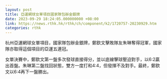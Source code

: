 ```yaml
---
layout: post
title: 亞運網球女單項目國家隊包辦金銀牌
date: 2023-09-29 18:24:05.000000000 +08:00
link: https://news.rthk.hk/rthk/ch/component/k2/1720757-20230929.htm
categories: rthk
---
```


杭州亞運網球女單項目，國家隊包辦金銀牌，鄭欽文擊敗隊友朱琳奪得冠軍，國家隊亦取得這個項目的亞運五連冠。

女單決賽中，鄭欽文第一盤多次發球直接得分，並以底線擊球壓迫對手，以6:2贏出首盤。朱琳第二盤找回狀態，雙方一度打和4:4，但發揮不及對手。最終，鄭欽文以6:4再下一盤勝出。
